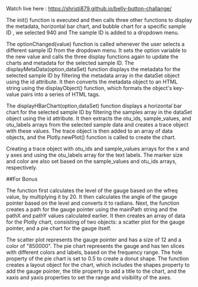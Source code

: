 Watch live here : https://shristi879.github.io/belly-button-challange/


The init() function is executed  and then calls three other functions to display the metadata, horizontal bar chart, and bubble chart for a specific sample ID , we selected 940 and The sample ID is added to a dropdown menu.

The optionChanged(value) function is called whenever the user selects a different sample ID from the dropdown menu. It sets the option variable to the new value and calls the three display functions again to update the charts and metadata for the selected sample ID.
The displayMetaData(option,dataSet) function displays the metadata for the selected sample ID by filtering the metadata array in the dataSet object using the id attribute. It then converts the metadata object to an HTML string using the displayObject() function, which formats the object's key-value pairs into a series of HTML tags.

The displayHBarChart(option,dataSet) function displays a horizontal bar chart for the selected sample ID by filtering the samples array in the dataSet object using the id attribute. It then extracts the otu_ids, sample_values, and otu_labels arrays from the selected sample data and creates a trace object with these values. The trace object is then added to an array of data objects, and the Plotly.newPlot() function is called to create the chart.

 Creating a trace object with otu_ids and sample_values arrays for the x and y axes and using the otu_labels array for the text labels. The marker size and color are also set based on the sample_values and otu_ids arrays, respectively.

##For Bonus 

The function first calculates the level of the gauge based on the wfreq value, by multiplying it by 20. It then calculates the angle of the gauge pointer based on the level and converts it to radians.
Next, the function creates a path for the gauge pointer using the mainPath string and the pathX and pathY values calculated earlier. It then creates an array of data for the Plotly chart, consisting of two objects: a scatter plot for the gauge pointer, and a pie chart for the gauge itself.

The scatter plot represents the gauge pointer and has a size of 12 and a color of "850000". The pie chart represents the gauge and has ten slices with different colors and labels, based on the frequency range. The hole property of the pie chart is set to 0.5 to create a donut shape. The function creates a layout object for the chart, which includes the shapes property to add the gauge pointer, the title property to add a title to the chart, and the xaxis and yaxis properties to set the range and visibility of the axes.

